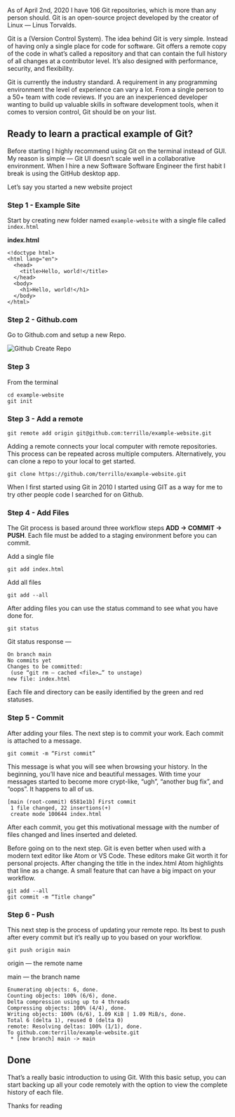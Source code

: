 As of April 2nd, 2020 I have 106 Git repositories, which is more than any person should. Git is an open-source project developed by the creator of Linux — Linus Torvalds.

Git is a (Version Control System). The idea behind Git is very simple. Instead of having only a single place for code for software. Git offers a remote copy of the code in what’s called a repository and that can contain the full history of all changes at a contributor level. It’s also designed with performance, security, and flexibility.

Git is currently the industry standard. A requirement in any programming environment the level of experience can vary a lot. From a single person to a 50+ team with code reviews. If you are an inexperienced developer wanting to build up valuable skills in software development tools, when it comes to version control, Git should be on your list.

## Ready to learn a practical example of Git?

Before starting I highly recommend using Git on the terminal instead of GUI. My reason is simple — Git UI doesn’t scale well in a collaborative environment. When I hire a new Software Software Engineer the first habit I break is using the GitHub desktop app.

Let’s say you started a new website project

### Step 1 - Example Site

Start by creating new folder named `example-website` with a single file called `index.html`

**index.html**
```
<!doctype html>
<html lang="en">
  <head>
    <title>Hello, world!</title>
  </head>
  <body>
    <h1>Hello, world!</h1>
  </body>
</html>
```

### Step 2 - Github.com

Go to Github.com and setup a new Repo.

![Github Create Repo](/static/blog/1_LxWnYRHysCK6R_ohAfMsdg.png)

### Step 3

From the terminal 
```
cd example-website
git init
```

### Step 3 - Add a remote 

```
git remote add origin git@github.com:terrillo/example-website.git
```

Adding a remote connects your local computer with remote repositories. This process can be repeated across multiple computers. Alternatively, you can clone a repo to your local to get started.

```
git clone https://github.com/terrillo/example-website.git
```

When I first started using Git in 2010 I started using GIT as a way for me to try other people code I searched for on Github.

### Step 4 - Add Files 

The Git process is based around three workflow steps **ADD -> COMMIT -> PUSH**. Each file must be added to a staging environment before you can commit. 

Add a single file
```
git add index.html
```

Add all files
```
git add --all
```

After adding files you can use the status command to see what you have done for.
```
git status
```

Git status response —
```
On branch main
No commits yet
Changes to be committed:
 (use “git rm — cached <file>…” to unstage)
new file: index.html
```

Each file and directory can be easily identified by the green and red statuses.


### Step 5 - Commit

After adding your files. The next step is to commit your work. Each commit is attached to a message.

```
git commit -m “First commit”
```

This message is what you will see when browsing your history. In the beginning, you’ll have nice and beautiful messages. With time your messages started to become more crypt-like, “ugh”, “another bug fix”, and “oops”. It happens to all of us.

```
[main (root-commit) 6581e1b] First commit
 1 file changed, 22 insertions(+)
 create mode 100644 index.html
```

After each commit, you get this motivational message with the number of files changed and lines inserted and deleted.

Before going on to the next step. Git is even better when used with a modern text editor like Atom or VS Code. These editors make Git worth it for personal projects. After changing the title in the index.html Atom highlights that line as a change. A small feature that can have a big impact on your workflow.

```
git add --all
git commit -m “Title change”
```

### Step 6 - Push
This next step is the process of updating your remote repo. Its best to push after every commit but it’s really up to you based on your workflow.


```
git push origin main
```

origin — the remote name

main — the branch name

```
Enumerating objects: 6, done.
Counting objects: 100% (6/6), done.
Delta compression using up to 4 threads
Compressing objects: 100% (4/4), done.
Writing objects: 100% (6/6), 1.09 KiB | 1.09 MiB/s, done.
Total 6 (delta 1), reused 0 (delta 0)
remote: Resolving deltas: 100% (1/1), done.
To github.com:terrillo/example-website.git
 * [new branch] main -> main
```

 ## Done 

That’s a really basic introduction to using Git. With this basic setup, you can start backing up all your code remotely with the option to view the complete history of each file.

Thanks for reading